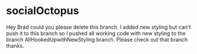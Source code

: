 # socialOctopus

Hey Brad could you please delete this branch. I added new styling but can't push it to this branch so I pushed all working code with new styling to the branch AllHookedUpwithNewStyling branch. Please check out that branch thanks. 
